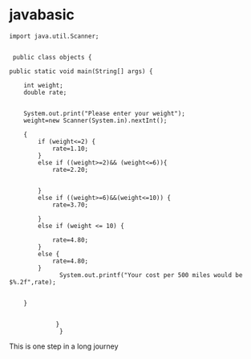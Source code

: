 # javabasic



    import java.util.Scanner;


     public class objects {

	public static void main(String[] args) {
		
        int weight;
		double rate;
		
		
		System.out.print("Please enter your weight");
		weight=new Scanner(System.in).nextInt();
		
		{
			if (weight<=2) {
				rate=1.10;	
			}
			else if ((weight>=2)&& (weight<=6)){
				rate=2.20;


			}
			else if ((weight>=6)&&(weight<=10)) {
				rate=3.70;

			}
			else if (weight <= 10) {
				
				rate=4.80;
			}
			else {
				rate=4.80;
			}
                  System.out.printf("Your cost per 500 miles would be $%.2f",rate);
			
		
		}

			
                 }
                  }	
	
	
	
This is one step in a long journey
	
	
	
	

